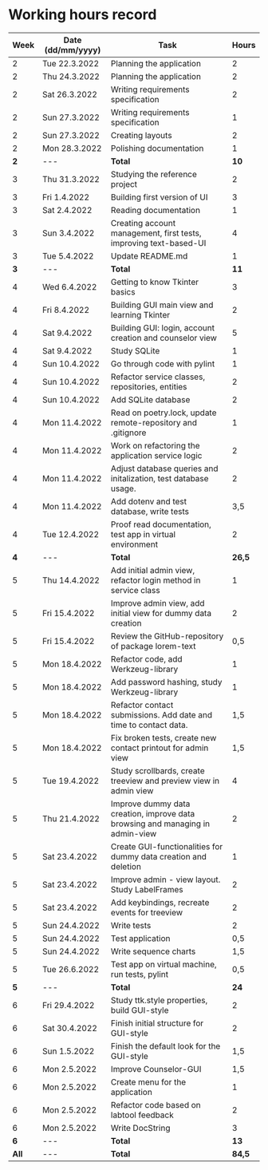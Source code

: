 # Working hours record

| Week | Date (dd/mm/yyyy) |Task | Hours |
| ---- | ---- | ---- | ---- |
| 2 | Tue 22.3.2022  |Planning the application | 2 |
| 2 | Thu 24.3.2022  |Planning the application | 2 |
| 2 | Sat 26.3.2022  |Writing requirements specification | 2 |
| 2 | Sun 27.3.2022  |Writing requirements specification | 1 |
| 2 | Sun 27.3.2022  |Creating layouts | 2 |
| 2 | Mon 28.3.2022 | Polishing documentation | 1 |
| **2** | --- | **Total** | **10** |
| 3 | Thu 31.3.2022 | Studying the reference project | 2 |
| 3 | Fri 1.4.2022 | Building first version of UI | 3 |
| 3 | Sat 2.4.2022 | Reading documentation | 1 |
| 3 | Sun 3.4.2022 | Creating account management, first tests, improving text-based-UI | 4 |
| 3 | Tue 5.4.2022 | Update README.md | 1 |
| **3** | --- | **Total** | **11** |
| 4 | Wed 6.4.2022 | Getting to know Tkinter basics  | 3 |
| 4 | Fri 8.4.2022 | Building GUI main view and learning Tkinter | 2 |
| 4 | Sat 9.4.2022 | Building GUI: login, account creation and counselor view | 5 |
| 4 | Sat 9.4.2022 | Study SQLite | 1 |
| 4 | Sun 10.4.2022 | Go through code with pylint | 1 |
| 4 | Sun 10.4.2022 | Refactor service classes, repositories, entities | 2 |
| 4 | Sun 10.4.2022 | Add SQLite database | 2 |
| 4 | Mon 11.4.2022 | Read on poetry.lock, update remote-repository and .gitignore | 1 |
| 4 | Mon 11.4.2022 | Work on refactoring the application service logic | 2 |
| 4 | Mon 11.4.2022 | Adjust database queries and initalization, test database usage. | 2 |
| 4 | Mon 11.4.2022 | Add dotenv and test database, write tests | 3,5 |
| 4 | Tue 12.4.2022 | Proof read documentation, test app in virtual environment | 2 |
| **4** | --- | **Total** | **26,5** |
| 5 | Thu 14.4.2022 | Add initial admin view, refactor login method in service class | 1 |
| 5 | Fri 15.4.2022 | Improve admin view, add initial view for dummy data creation | 2 |
| 5 | Fri 15.4.2022 | Review the GitHub-repository of package lorem-text | 0,5 |
| 5 | Mon 18.4.2022 | Refactor code, add Werkzeug-library | 1 |
| 5 | Mon 18.4.2022 | Add password hashing, study Werkzeug-library | 1 |
| 5 | Mon 18.4.2022 | Refactor contact submissions. Add date and time to contact data. | 1,5 |
| 5 | Mon 18.4.2022 | Fix broken tests, create new contact printout for admin view | 1,5 |
| 5 | Tue 19.4.2022 | Study scrollbards, create treeview and preview view in admin view | 4 |
| 5 | Thu 21.4.2022 | Improve dummy data creation, improve data browsing and managing in admin-view | 2 |
| 5 | Sat 23.4.2022 | Create GUI-functionalities for dummy data creation and deletion | 1 |
| 5 | Sat 23.4.2022 | Improve admin - view layout. Study LabelFrames | 2 |
| 5 | Sat 23.4.2022 | Add keybindings, recreate events for treeview | 2 |
| 5 | Sun 24.4.2022 | Write tests | 2 |
| 5 | Sun 24.4.2022 | Test application | 0,5 |
| 5 | Sun 24.4.2022 | Write sequence charts | 1,5 |
| 5 | Tue 26.6.2022 | Test app on virtual machine, run tests, pylint | 0,5 |
| **5** | --- | **Total** | **24**  |
| 6 | Fri 29.4.2022 | Study ttk.style properties, build GUI-style | 2 |
| 6 | Sat 30.4.2022 | Finish initial structure for GUI-style | 2 |
| 6 | Sun 1.5.2022 | Finish the default look for the GUI-style | 1,5 |
| 6 | Mon 2.5.2022 | Improve Counselor-GUI | 1,5 |
| 6 | Mon 2.5.2022 | Create menu for the application | 1 |
| 6 | Mon 2.5.2022 | Refactor code based on labtool feedback | 2 |
| 6 | Mon 2.5.2022 | Write DocString | 3 |
| **6** | --- | **Total** | **13**  |
| **All**| --- | **Total** | **84,5** |
